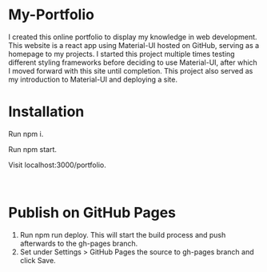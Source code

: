 <strong><h1>My-Portfolio</h1></strong>

I created this online portfolio to display my knowledge in web development. This website is a react app using Material-UI hosted on GitHub, serving as a homepage to my projects. 
I started this project multiple times testing different styling frameworks before deciding to use Material-UI, after which I moved forward with this site until completion. 
This project also served as my introduction to Material-UI and deploying a site. <br/>

<strong><h1>Installation</h1></strong>
<p>Run npm i.</p>
<p>Run npm start.</p>
<p>Visit localhost:3000/portfolio.</p>
<br/>

<strong><h1>Publish on GitHub Pages</h1></strong>
<ol>
  <li>Run npm run deploy. This will start the build process and push afterwards to the gh-pages branch.</li>
  <li>Set under Settings > GitHub Pages the source to gh-pages branch and click Save.</li>
</ol> 
